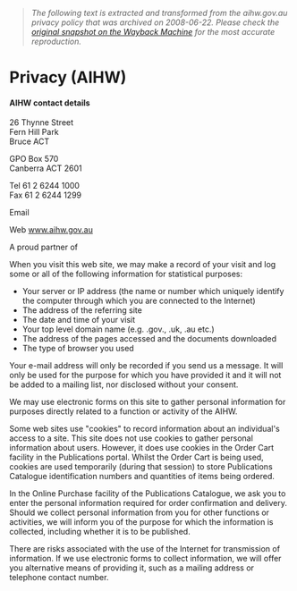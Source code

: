 > *The following text is extracted and transformed from the aihw.gov.au privacy policy that was archived on 2008-06-22. Please check the [original snapshot on the Wayback Machine](https://web.archive.org/web/20080622145129id_/http%3A//www.aihw.gov.au/privacy.cfm) for the most accurate reproduction.*

# Privacy (AIHW)

#### AIHW contact details

26 Thynne Street  
Fern Hill Park  
Bruce ACT

GPO Box 570  
Canberra ACT 2601

Tel 61 2 6244 1000  
Fax 61 2 6244 1299

Email 

Web www.aihw.gov.au

A proud partner of  
[](http://www.healthinsite.gov.au/ "HealthInsite")

When you visit this web site, we may make a record of your visit and log some or all of the following information for statistical purposes:

  * Your server or IP address (the name or number which uniquely identify the computer through which you are connected to the Internet)
  * The address of the referring site
  * The date and time of your visit
  * Your top level domain name (e.g. .gov., .uk, .au etc.)
  * The address of the pages accessed and the documents downloaded
  * The type of browser you used



Your e-mail address will only be recorded if you send us a message. It will only be used for the purpose for which you have provided it and it will not be added to a mailing list, nor disclosed without your consent.

We may use electronic forms on this site to gather personal information for purposes directly related to a function or activity of the AIHW.

Some web sites use "cookies" to record information about an individual's access to a site. This site does not use cookies to gather personal information about users. However, it does use cookies in the Order Cart facility in the Publications portal. Whilst the Order Cart is being used, cookies are used temporarily (during that session) to store Publications Catalogue identification numbers and quantities of items being ordered.

In the Online Purchase facility of the Publications Catalogue, we ask you to enter the personal information required for order confirmation and delivery. Should we collect personal information from you for other functions or activities, we will inform you of the purpose for which the information is collected, including whether it is to be published.

There are risks associated with the use of the Internet for transmission of information. If we use electronic forms to collect information, we will offer you alternative means of providing it, such as a mailing address or telephone contact number.
